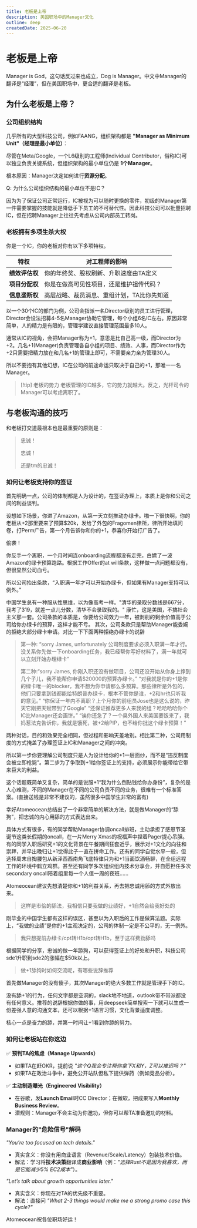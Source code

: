 ```yaml
---
title: 老板是上帝
description: 美国职场中的Manager文化
outline: deep
createdDate: 2025-06-20
---
```

# 老板是上帝

Manager is God，这句话反过来也成立，Dog is Manager。中文中Manager的翻译是“经理”，但在美国职场中，更合适的翻译是老板。

## 为什么老板是上帝？

### 公司组织结构

几乎所有的大型科技公司，例如FAANG，组织架构都是 **"Manager as Minimum Unit"（经理是最小单位）**：

尽管在Meta/Google，一个L6级别的工程师(Individual Contributor，俗称IC)可以独立负责关键系统，但组织架构的最小单位仍是 **1个Manager**。

根本原因：Manager决定如何进行**资源分配**。

Q: 为什么公司组织结构的最小单位不是IC？

因为为了保证公司正常运行，IC被视为可以随时更换的零件，初级的Manager第一件需要掌握的技能就是降低手下员工的不可替代性。因此科技公司可以批量招聘IC，但在招聘Manager上往往先考虑从公司内部员工转岗。


### 老板拥有多项生杀大权

你是一个IC，你的老板对你有以下多项特权。

| 特权        | 对工程师的影响                |  
|-----------|------------------------|  
| **绩效评估权** | 你的年终奖、股权刷新、升职速度由TA定义   |  
| **项目分配权** | 你是在做高可见性项目，还是维护祖传代码？   |  
| **信息垄断权** | 高层战略、裁员消息、重组计划，TA比你先知道 |  

以一个30个IC的部门为例，公司会指派一名Director级别的员工进行管理，Director会设法招募4-5名Manager协助它管理，每个小组6名IC左右。原因非常简单，人的精力是有限的，管理学建议直接管理范围最多10人。

通常从IC的视角，会把Manager称为+1，意思是比自己高一级，而Director为+2。几名+1(Manager)负责管理各自小组的项目、绩效、人事，而Director作为+2只需要把精力放在和几名+1的管理上即可，不需要亲力亲为管理30人。

所以不要抱有其他幻想，IC在公司的前途命运只取决于自己的+1，那唯一一名Manager。

> [!tip] 老板的势力
> 老板管理的IC越多，它的势力就越大。反之，光杆司令的Manager可以考虑离职了。

## 与老板沟通的技巧

和老板打交道最根本也是最重要的原则是：

> 忠诚！
> 
> 忠诚！
> 
> 还是tm的忠诚！



### 如何让老板支持你的签证

首先明确一点，公司的体制都是人为设计的，在签证办理上，本质上是你和公司之间的利益谈判。

设想如下场景，你进了Amazon，从第一天立刻推动办绿卡。啪一下很快啊，你的老板从+2那里要来了预算$20k，发给了外包的Fragomen律所，律所开始填问卷，打Perm广告，第一个月告诉你和你的+1，恭喜你开始打广告了。

偷袭！

你反手一个离职，一个月时间连onboarding流程都没有走完，白嫖了一波Amazon的绿卡预算跑路。根据工作Offer的at will条款，这样做一点问题都没有，但很显然公司血亏。

所以公司抬出条款，“入职满一年才可以开始办绿卡，但如果有Manager支持可以例外。”

中国学生总有一种服从性思维，以为像高考一样。"清华的录取分数线是667分，我考了319，就差一点儿分数，清华不会录取我的。" 康忙，这是美国，不搞社会主义那一套。公司条款的本质是，你要给公司效力一年，被剥削的剩余价值高于公司给你办绿卡的预算，这样才能不亏。
其次，公司条款只是帮助Manager能委婉的拒绝大部分绿卡申请。对比一下下面两种拒绝办绿卡的说辞
> 第一种: “sorry James, unfortunately 公司制度要求必须入职满一年才行。没关系你先做一下onboarding任务，我已经帮你写好材料了，满一年就可以立刻开始办理绿卡”
>
> 第二种:“sorry James, 你刚入职还没有做项目，公司还没开始从你身上挣到几个子儿，我不能帮你申请$20000的预算办绿卡。”
> “对我就是你的+1是你的绿卡唯一的blocker，我不想为你申请那么多预算。那些律所是外包的，他们只要拿到钱都能给特朗普办绿卡，根本不管你是谁，+2和hr也只听我的意见。”
> “你保证一年内不离职？上个月你的前组员Jose也是这么说的，昨天它刚把天赋带到了Google”
> “还保证推荐更多人来我的组？哈哈哈哈你个IC比Manager还会画饼。”
> “诶你还急了？一个臭外国人来美国要饭来了，我妈惹法克告诉你，我就是饿死，被+2给PIP，也不给你批这个绿卡预算！”

两种对话，目的和效果完全相同，但过程和影响天差地别。相比第二种，公司用制度的方式掩盖了办理签证上IC和Manager之间的冲突。

所以第一步你要理解公司制度只是人为设计给你的+1一层面纱，而不是“违反制度会被立即枪毙”。第二步为了争取到+1给你签证上的支持，必须展示你能带给它带来巨大的利益。

这个话题既简单又复杂，简单的是说服+1“我为什么倒贴钱给你办身份”，复杂的是人心难测，不同的Manager在不同的公司负责不同的业务，很难有一个标准答案。(直接送钱是非常不建议的，虽然很多中国学生非常的富有)

幸好Atomeocean总结出了一个非常简单的解决方法，就是做Manager的“舔狗”，把忠诚的内心用舔的方式表达出来。

具体方式有很多，有的同学帮助Manager协调oncall排班，主动承担了感恩节圣诞节这类长假期的oncall，在一片Merry Xmas的祝福声中捏着Pager提心吊胆。有的同学入职后研究+1的文化背景在午餐期间狂套近乎，展示对+1文化的向往和崇拜，并早出晚归让+1觉得此子一直在拼命工作。还有的同学自觉水平一般，但选择周末自掏腰包从新泽西西南角飞底特律只为和+1当面饮酒畅聊，在全组远程工作的环境中鹤立鸡群。甚至还有同学多次组织组内技术分享会，并自愿担任多次secondary oncall陪着组里每一个人值一周的夜班……

Atomeocean建议先想清楚你和+1的利益关系，再去把忠诚用舔的方式外放出来。

> 这样是市侩的舔法，我相信只要我做的业绩好，+1自然会给我好处的

刚毕业的中国学生都有这样的误区，甚至以为入职后的工作是做算法题。实际上，“我做的业绩”是你的+1主观决定的，公司的体制一定是不公平的，无一例外。

> 我只想提前办绿卡/cpt转H1b/opt转H1b，至于这样费劲舔吗

根据同学的分享，忠诚的做一年舔狗，可以获得签证上的好处和升职，科技公司sde1升职到sde2的涨幅在$50k以上。

> 做+1舔狗时如何交流呢，有哪些说辞推荐

首先做Manager的没有傻子，其次Manager的绝大多数工作就是管理手下的IC。

没有舔+1的行为，任何文字都是空洞的，slack地不地道，outlook带不带派都没有任何意义。推荐的说辞根据你做的事，用deepseek简单搜索一下就可以生成一份差强人意的沟通文本，还可以根据+1语言习惯，文化背景适度调整。

核心一点是奋力的舔，并第一时间让+1看到你舔的努力。


### 如何让老板站在你这边

✅ **预判TA的焦虑（Manage Upwards）**
- 如果TA在赶OKR，提前说 *"这个Q我会专注帮你拿下X和Y，Z可以推迟吗？"*
- 如果TA在政治斗争中，避免公开站队但私下提供弹药（例如竞品分析）。


✅ **主动制造曝光（Engineered Visibility）**
- 在谷歌，发**Launch Email**时CC Director；在微软，把成果写入**Monthly Business Review**。
- 潜规则：Manager不会主动为你邀功，但你可以帮TA准备邀功的材料。




### Manager的"危险信号"解码
*"You’re too focused on tech details."*
- 真实含义：你没有用商业语言（Revenue/Scale/Latency）包装技术价值。
- 解法：学习将**技术决策**翻译成**商业影响**（例：*"选择Rust不是因为我喜欢，而是它能减少5% EC2成本"*）。

*"Let’s talk about growth opportunities later."*
- 真实含义：你现在对TA的优先级不重要。
- 解法：直接问 *"What 2-3 things would make me a strong promo case this cycle?"*

Atomeocean祝各位职场好运！
